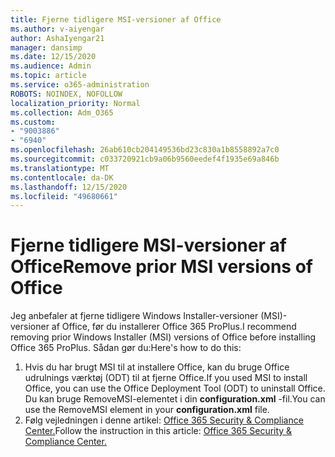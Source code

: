 ```yaml
---
title: Fjerne tidligere MSI-versioner af Office
ms.author: v-aiyengar
author: AshaIyengar21
manager: dansimp
ms.date: 12/15/2020
ms.audience: Admin
ms.topic: article
ms.service: o365-administration
ROBOTS: NOINDEX, NOFOLLOW
localization_priority: Normal
ms.collection: Adm_O365
ms.custom:
- "9003886"
- "6940"
ms.openlocfilehash: 26ab610cb204149536bd23c830a1b8558892a7c0
ms.sourcegitcommit: c033720921cb9a06b9560eedef4f1935e69a846b
ms.translationtype: MT
ms.contentlocale: da-DK
ms.lasthandoff: 12/15/2020
ms.locfileid: "49680661"
---
```

# <a name="remove-prior-msi-versions-of-office"></a><span data-ttu-id="1607e-102">Fjerne tidligere MSI-versioner af Office</span><span class="sxs-lookup"><span data-stu-id="1607e-102">Remove prior MSI versions of Office</span></span>

<span data-ttu-id="1607e-103">Jeg anbefaler at fjerne tidligere Windows Installer-versioner (MSI)-versioner af Office, før du installerer Office 365 ProPlus.</span><span class="sxs-lookup"><span data-stu-id="1607e-103">I recommend removing prior Windows Installer (MSI) versions of Office before installing Office 365 ProPlus.</span></span> <span data-ttu-id="1607e-104">Sådan gør du:</span><span class="sxs-lookup"><span data-stu-id="1607e-104">Here's how to do this:</span></span>

1. <span data-ttu-id="1607e-105">Hvis du har brugt MSI til at installere Office, kan du bruge Office udrulnings værktøj (ODT) til at fjerne Office.</span><span class="sxs-lookup"><span data-stu-id="1607e-105">If you used MSI to install Office, you can use the Office Deployment Tool (ODT) to uninstall Office.</span></span> <span data-ttu-id="1607e-106">Du kan bruge RemoveMSI-elementet i din **configuration.xml** -fil.</span><span class="sxs-lookup"><span data-stu-id="1607e-106">You can use the RemoveMSI element in your **configuration.xml** file.</span></span>
1. <span data-ttu-id="1607e-107">Følg vejledningen i denne artikel: [Office 365 Security & Compliance Center.](https://go.microsoft.com/fwlink/p/?linkid=2077143)</span><span class="sxs-lookup"><span data-stu-id="1607e-107">Follow the instruction in this article: [Office 365 Security & Compliance Center.](https://go.microsoft.com/fwlink/p/?linkid=2077143)</span></span>